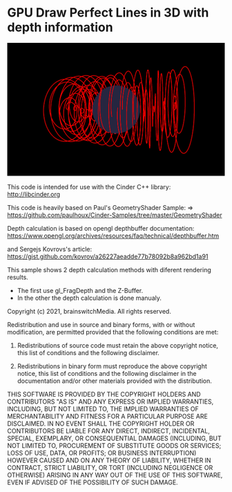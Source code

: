 # GPU Draw Perfect Lines in 3D with depth information

![3dline](https://github.com/brainswitchMedia/Cinder-Samples/blob/master/GPU3DLinesWithDepth/3dline.png)

This code is intended for use with the Cinder C++ library: http://libcinder.org
  
This code is heavily based on Paul's GeometryShader Sample:
=> https://github.com/paulhoux/Cinder-Samples/tree/master/GeometryShader
 
Depth calculation is based on opengl depthbuffer documentation:
https://www.opengl.org/archives/resources/faq/technical/depthbuffer.htm
 
and Sergejs Kovrovs's article:
https://gist.github.com/kovrov/a26227aeadde77b78092b8a962bd1a91

This sample shows 2 depth calculation methods with diferent rendering results. 
* The first use gl_FragDepth and the Z-Buffer.
* In the other the depth calculation is done manualy.   

Copyright (c) 2021, brainswitchMedia. All rights reserved.

Redistribution and use in source and binary forms, with or without
modification, are permitted provided that the following conditions are met:

1. Redistributions of source code must retain the above copyright notice, this
   list of conditions and the following disclaimer.

2. Redistributions in binary form must reproduce the above copyright notice,
   this list of conditions and the following disclaimer in the documentation
   and/or other materials provided with the distribution.

THIS SOFTWARE IS PROVIDED BY THE COPYRIGHT HOLDERS AND CONTRIBUTORS "AS IS"
AND ANY EXPRESS OR IMPLIED WARRANTIES, INCLUDING, BUT NOT LIMITED TO, THE
IMPLIED WARRANTIES OF MERCHANTABILITY AND FITNESS FOR A PARTICULAR PURPOSE ARE
DISCLAIMED. IN NO EVENT SHALL THE COPYRIGHT HOLDER OR CONTRIBUTORS BE LIABLE
FOR ANY DIRECT, INDIRECT, INCIDENTAL, SPECIAL, EXEMPLARY, OR CONSEQUENTIAL
DAMAGES (INCLUDING, BUT NOT LIMITED TO, PROCUREMENT OF SUBSTITUTE GOODS OR
SERVICES; LOSS OF USE, DATA, OR PROFITS; OR BUSINESS INTERRUPTION) HOWEVER
CAUSED AND ON ANY THEORY OF LIABILITY, WHETHER IN CONTRACT, STRICT LIABILITY,
OR TORT (INCLUDING NEGLIGENCE OR OTHERWISE) ARISING IN ANY WAY OUT OF THE USE
OF THIS SOFTWARE, EVEN IF ADVISED OF THE POSSIBILITY OF SUCH DAMAGE.
